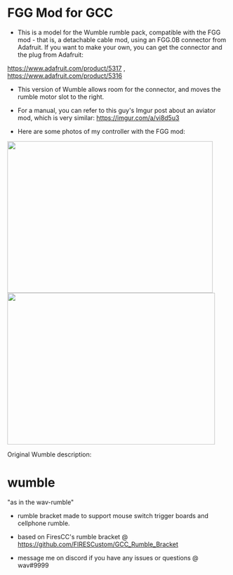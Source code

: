 # FGG Mod for GCC
 - This is a model for the Wumble rumble pack, compatible with the FGG mod - that is, a detachable cable mod, using an FGG.0B connector from Adafruit.
If you want to make your own, you can get the connector and the plug from Adafruit:

https://www.adafruit.com/product/5317 ,  
https://www.adafruit.com/product/5316

 - This version of Wumble allows room for the connector, and moves the rumble motor slot to the right.
 - For a manual, you can refer to this guy's Imgur post about an aviator mod, which is very similar:
https://imgur.com/a/vi8d5u3

 - Here are some photos of my controller with the FGG mod:


<img src="https://user-images.githubusercontent.com/29168302/211161613-f8fbef4e-d44a-4a0e-87c4-63f72dbc1260.jpg" alt="" data-canonical-src="https://user-images.githubusercontent.com/29168302/211161613-f8fbef4e-d44a-4a0e-87c4-63f72dbc1260.jpg" width="468" height="346" /><img src="https://user-images.githubusercontent.com/29168302/211161616-8a43669d-f340-45c6-823c-969af055dc5c.jpg" alt="" data-canonical-src="https://user-images.githubusercontent.com/29168302/211161616-8a43669d-f340-45c6-823c-969af055dc5c.jpg" width="473" height="346" />

Original Wumble description:
# wumble
 "as in the wav-rumble"
 
- rumble bracket made to support mouse switch trigger boards and cellphone rumble.
 
- based on FiresCC's rumble bracket @ https://github.com/FIRESCustom/GCC_Rumble_Bracket
 
- message me on discord if you have any issues or questions @ wav#9999
